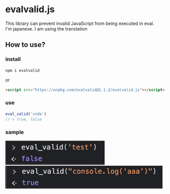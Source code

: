 # evalvalid.js
This library can prevent invalid JavaScript from being executed in eval.  
I'm japanese. I am using the translation

## How to use?

### install
```
npm i evalvalid
```
or  
```html
<script src="https://unpkg.com/evalvalid@1.1.2/evalvalid.js"></script>
```

### use
```js
eval_valid('code')
// > true, false
```

### sample

![false](picture/false.png)
![true](picture/true.png)

